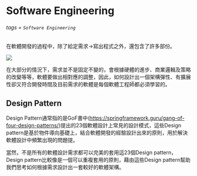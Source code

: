# Software Engineering
###### tags = `Software Engineering`

在軟體開發的過程中，除了給定需求->寫出程式之外，還包含了許多部份。

![](https://i.imgur.com/bQN5f6H.png)

在大部分的情況下，需求並不是固定不變的，會根據硬體的進步、商業邏輯及策略的改變等等，軟體要做出相對應的調整，因此，如何設計出一個架構彈性、有擴展性卻又符合開發時間及目前需求的軟體是每個軟體工程師都必須學習的。

## Design Pattern
Design Pattern通常指的是GoF書中(https://springframework.guru/gang-of-four-design-patterns/)提出的23個軟體設計上常見的設計模式，這些Design pattern是基於物件導向基礎上，結合軟體開發的經驗設計出來的原則，用於解決軟體設計中頻繁出現的問題提。

當然，不是所有的軟體設計需求都可以完美的套用這23個Design pattern，Design pattern比較像是一個可以重複套用的原則，藉由這些Design pattern幫助我們思考如何根據需求設計出一套較好的軟體架構。
